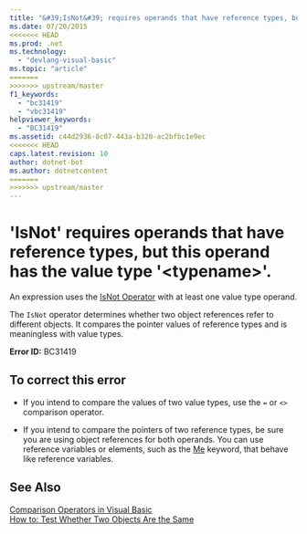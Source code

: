 ```yaml
---
title: "&#39;IsNot&#39; requires operands that have reference types, but this operand has the value type &#39;&lt;typename&gt;&#39;."
ms.date: 07/20/2015
<<<<<<< HEAD
ms.prod: .net
ms.technology: 
  - "devlang-visual-basic"
ms.topic: "article"
=======
>>>>>>> upstream/master
f1_keywords: 
  - "bc31419"
  - "vbc31419"
helpviewer_keywords: 
  - "BC31419"
ms.assetid: c44d2936-8c07-443a-b320-ac2bfbc1e9ec
<<<<<<< HEAD
caps.latest.revision: 10
author: dotnet-bot
ms.author: dotnetcontent
=======
>>>>>>> upstream/master
---
```

# &#39;IsNot&#39; requires operands that have reference types, but this operand has the value type &#39;&lt;typename&gt;&#39;.
An expression uses the [IsNot Operator](../../visual-basic/language-reference/operators/isnot-operator.md) with at least one value type operand.  
  
 The `IsNot` operator determines whether two object references refer to different objects. It compares the pointer values of reference types and is meaningless with value types.  
  
 **Error ID:** BC31419  
  
## To correct this error  
  
-   If you intend to compare the values of two value types, use the `=` or `<>` comparison operator.  
  
-   If you intend to compare the pointers of two reference types, be sure you are using object references for both operands. You can use reference variables or elements, such as the [Me](~/docs/visual-basic/programming-guide/program-structure/me-my-mybase-and-myclass.md#me) keyword, that behave like reference variables.  
  
## See Also  
 [Comparison Operators in Visual Basic](../../visual-basic/programming-guide/language-features/operators-and-expressions/comparison-operators.md)  
 [How to: Test Whether Two Objects Are the Same](../../visual-basic/programming-guide/language-features/operators-and-expressions/how-to-test-whether-two-objects-are-the-same.md)
